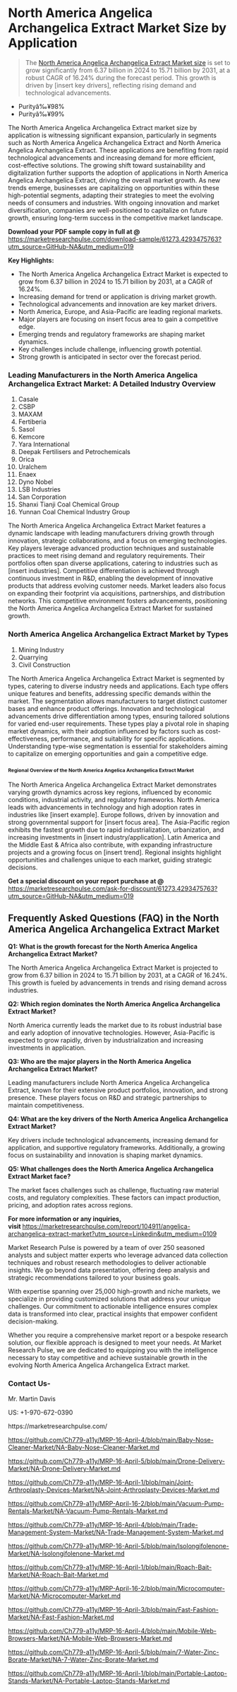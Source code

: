 <h1>North America Angelica Archangelica Extract Market&nbsp;Size by Application</h1><blockquote><p>The <a href="https://marketresearchpulse.com/download-sample/61273.4293475763?utm_source=GitHub-NA&amp;utm_medium=019">North America Angelica Archangelica Extract Market size</a> is set to grow significantly from 6.37 billion in 2024 to 15.71 billion by 2031, at a robust CAGR of 16.24% during the forecast period. This growth is driven by [insert key drivers], reflecting rising demand and technological advancements.</p></blockquote><ul><li>Purityâ‰¥98%<li> Purityâ‰¥99%</li></ul><p>The North America Angelica Archangelica Extract market size by application is witnessing significant expansion, particularly in segments such as North America Angelica Archangelica Extract and North America Angelica Archangelica Extract. These applications are benefiting from rapid technological advancements and increasing demand for more efficient, cost-effective solutions. The growing shift toward sustainability and digitalization further supports the adoption of applications in North America Angelica Archangelica Extract, driving the overall market growth. As new trends emerge, businesses are capitalizing on opportunities within these high-potential segments, adapting their strategies to meet the evolving needs of consumers and industries. With ongoing innovation and market diversification, companies are well-positioned to capitalize on future growth, ensuring long-term success in the competitive market landscape.</p><p><strong>Download your PDF sample copy in full at @ </strong><a href="https://marketresearchpulse.com/download-sample/61273.4293475763?utm_source=GitHub-NA&amp;utm_medium=019">https://marketresearchpulse.com/download-sample/61273.4293475763?utm_source=GitHub-NA&amp;utm_medium=019</a></p><p><strong>Key Highlights: </strong></p><ul><li>The North America Angelica Archangelica Extract Market is expected to grow from 6.37 billion in 2024 to 15.71 billion by 2031, at a CAGR of 16.24%.</li><li>Increasing demand for trend or application is driving market growth.</li><li>Technological advancements and innovation are key market drivers.</li><li>North America, Europe, and Asia-Pacific are leading regional markets.</li><li>Major players are focusing on insert focus area to gain a competitive edge.</li><li>Emerging trends and regulatory frameworks are shaping market dynamics.</li><li>Key challenges include challenge, influencing growth potential.</li><li>Strong growth is anticipated in sector over the forecast period.</li></ul><h3>Leading Manufacturers in the North America Angelica Archangelica Extract Market: A Detailed Industry Overview</h3><ol><li>Casale</li><li>CSBP</li><li>MAXAM</li><li>Fertiberia</li><li>Sasol</li><li>Kemcore</li><li>Yara International</li><li>Deepak Fertilisers and Petrochemicals</li><li>Orica</li><li>Uralchem</li><li>Enaex</li><li>Dyno Nobel</li><li>LSB Industries</li><li>San Corporation</li><li>Shanxi Tianji Coal Chemical Group</li><li>Yunnan Coal Chemical Industry Group</li></ol><div class="flex max-w-full flex-col flex-grow"><div class="min-h-8 text-message flex w-full flex-col items-end gap-2 whitespace-normal break-words [.text-message+&amp;]:mt-5" dir="auto" data-message-author-role="assistant" data-message-id="fd8432e4-4910-450d-b182-61b7bfb0a01f" data-message-model-slug="gpt-4o"><div class="flex w-full flex-col gap-1 empty:hidden first:pt-[3px]"><div class="markdown prose w-full break-words dark:prose-invert light"><p>The North America Angelica Archangelica Extract Market features a dynamic landscape with leading manufacturers driving growth through innovation, strategic collaborations, and a focus on emerging technologies. Key players leverage advanced production techniques and sustainable practices to meet rising demand and regulatory requirements. Their portfolios often span diverse applications, catering to industries such as [insert industries]. Competitive differentiation is achieved through continuous investment in R&amp;D, enabling the development of innovative products that address evolving customer needs. Market leaders also focus on expanding their footprint via acquisitions, partnerships, and distribution networks. This competitive environment fosters advancements, positioning the North America Angelica Archangelica Extract Market for sustained growth.</p></div></div></div></div><h3>North America Angelica Archangelica Extract Market by Types</h3><ol><li>Mining Industry<li> Quarrying<li> Civil Construction</li></ol><div class="flex max-w-full flex-col flex-grow"><div class="min-h-8 text-message flex w-full flex-col items-end gap-2 whitespace-normal break-words [.text-message+&amp;]:mt-5" dir="auto" data-message-author-role="assistant" data-message-id="084470be-0bb7-4664-bddf-5156b4f41249" data-message-model-slug="gpt-4o-mini"><div class="flex w-full flex-col gap-1 empty:hidden first:pt-[3px]"><div class="markdown prose w-full break-words dark:prose-invert light"><p>The North America Angelica Archangelica Extract Market is segmented by types, catering to diverse industry needs and applications. Each type offers unique features and benefits, addressing specific demands within the market. The segmentation allows manufacturers to target distinct customer bases and enhance product offerings. Innovation and technological advancements drive differentiation among types, ensuring tailored solutions for varied end-user requirements. These types play a pivotal role in shaping market dynamics, with their adoption influenced by factors such as cost-effectiveness, performance, and suitability for specific applications. Understanding type-wise segmentation is essential for stakeholders aiming to capitalize on emerging opportunities and gain a competitive edge.</p></div></div></div></div><h3><span style="font-size: 11px;">Regional Overview of the North America Angelica Archangelica Extract Market</span></h3><div class="flex max-w-full flex-col flex-grow"><div class="min-h-8 text-message flex w-full flex-col items-end gap-2 whitespace-normal break-words [.text-message+&amp;]:mt-5" dir="auto" data-message-author-role="assistant" data-message-id="e9038762-ce64-4e30-91c9-9bd413514231" data-message-model-slug="gpt-4o-mini"><div class="flex w-full flex-col gap-1 empty:hidden first:pt-[3px]"><div class="markdown prose w-full break-words dark:prose-invert light"><p>The North America Angelica Archangelica Extract Market demonstrates varying growth dynamics across key regions, influenced by economic conditions, industrial activity, and regulatory frameworks. North America leads with advancements in technology and high adoption rates in industries like [insert example]. Europe follows, driven by innovation and strong governmental support for [insert focus area]. The Asia-Pacific region exhibits the fastest growth due to rapid industrialization, urbanization, and increasing investments in [insert industry/application]. Latin America and the Middle East &amp; Africa also contribute, with expanding infrastructure projects and a growing focus on [insert trend]. Regional insights highlight opportunities and challenges unique to each market, guiding strategic decisions.</p></div></div></div></div><p><strong>Get a special discount on your report purchase at @ </strong><a href="https://marketresearchpulse.com/ask-for-discount/61273.4293475763?utm_source=GitHub-NA&amp;utm_medium=019">https://marketresearchpulse.com/ask-for-discount/61273.4293475763?utm_source=GitHub-NA&amp;utm_medium=019</a></p><h2>Frequently Asked Questions (FAQ) in the North America Angelica Archangelica Extract Market</h2><p><strong>Q1: What is the growth forecast for the North America Angelica Archangelica Extract Market?</strong></p><p>The North America Angelica Archangelica Extract Market is projected to grow from 6.37 billion in 2024 to 15.71 billion by 2031, at a CAGR of 16.24%. This growth is fueled by advancements in trends and rising demand across industries.</p><p><strong>Q2: Which region dominates the North America Angelica Archangelica Extract Market?</strong></p><p>North America currently leads the market due to its robust industrial base and early adoption of innovative technologies. However, Asia-Pacific is expected to grow rapidly, driven by industrialization and increasing investments in application.</p><p><strong>Q3: Who are the major players in the North America Angelica Archangelica Extract Market?</strong></p><p>Leading manufacturers include North America Angelica Archangelica Extract, known for their extensive product portfolios, innovation, and strong presence. These players focus on R&amp;D and strategic partnerships to maintain competitiveness.</p><p><strong>Q4: What are the key drivers of the North America Angelica Archangelica Extract Market?</strong></p><p>Key drivers include technological advancements, increasing demand for application, and supportive regulatory frameworks. Additionally, a growing focus on sustainability and innovation is shaping market dynamics.</p><p><strong>Q5: What challenges does the North America Angelica Archangelica Extract Market face?</strong></p><p>The market faces challenges such as challenge, fluctuating raw material costs, and regulatory complexities. These factors can impact production, pricing, and adoption rates across regions.</p><p><strong>For more information or any inquiries, visit&nbsp;</strong><a href="https://marketresearchpulse.com/report/104911/angelica-archangelica-extract-market?utm_source=Linkedin&utm_medium=0109">https://marketresearchpulse.com/report/104911/angelica-archangelica-extract-market?utm_source=Linkedin&utm_medium=0109</a></p><p>Market Research Pulse is powered by a team of over 250 seasoned analysts and subject matter experts who leverage advanced data collection techniques and robust research methodologies to deliver actionable insights. We go beyond data presentation, offering deep analysis and strategic recommendations tailored to your business goals.</p><p>With expertise spanning over 25,000 high-growth and niche markets, we specialize in providing customized solutions that address your unique challenges. Our commitment to actionable intelligence ensures complex data is transformed into clear, practical insights that empower confident decision-making.</p><p>Whether you require a comprehensive market report or a bespoke research solution, our flexible approach is designed to meet your needs. At Market Research Pulse, we are dedicated to equipping you with the intelligence necessary to stay competitive and achieve sustainable growth in the evolving North America Angelica Archangelica Extract market.</p><h3><strong>Contact Us-</strong></h3><p>Mr. Martin Davis</p><p>US: +1-970-672-0390</p><p>https://marketresearchpulse.com/</p><p><a href="https://github.com/Ch779-a11y/MRP-16-April-4/blob/main/Baby-Nose-Cleaner-Market/NA-Baby-Nose-Cleaner-Market.md">https://github.com/Ch779-a11y/MRP-16-April-4/blob/main/Baby-Nose-Cleaner-Market/NA-Baby-Nose-Cleaner-Market.md</a></p><p><a href="https://github.com/Ch779-a11y/MRP-16-April-5/blob/main/Drone-Delivery-Market/NA-Drone-Delivery-Market.md">https://github.com/Ch779-a11y/MRP-16-April-5/blob/main/Drone-Delivery-Market/NA-Drone-Delivery-Market.md</a></p><p><a href="https://github.com/Ch779-a11y/MRP-16-April-1/blob/main/Joint-Arthroplasty-Devices-Market/NA-Joint-Arthroplasty-Devices-Market.md">https://github.com/Ch779-a11y/MRP-16-April-1/blob/main/Joint-Arthroplasty-Devices-Market/NA-Joint-Arthroplasty-Devices-Market.md</a></p><p><a href="https://github.com/Ch779-a11y/MRP-April-16-2/blob/main/Vacuum-Pump-Rentals-Market/NA-Vacuum-Pump-Rentals-Market.md">https://github.com/Ch779-a11y/MRP-April-16-2/blob/main/Vacuum-Pump-Rentals-Market/NA-Vacuum-Pump-Rentals-Market.md</a></p><p><a href="https://github.com/Ch779-a11y/MRP-16-April-4/blob/main/Trade-Management-System-Market/NA-Trade-Management-System-Market.md">https://github.com/Ch779-a11y/MRP-16-April-4/blob/main/Trade-Management-System-Market/NA-Trade-Management-System-Market.md</a></p><p><a href="https://github.com/Ch779-a11y/MRP-16-April-5/blob/main/Isolongifolenone-Market/NA-Isolongifolenone-Market.md">https://github.com/Ch779-a11y/MRP-16-April-5/blob/main/Isolongifolenone-Market/NA-Isolongifolenone-Market.md</a></p><p><a href="https://github.com/Ch779-a11y/MRP-16-April-1/blob/main/Roach-Bait-Market/NA-Roach-Bait-Market.md">https://github.com/Ch779-a11y/MRP-16-April-1/blob/main/Roach-Bait-Market/NA-Roach-Bait-Market.md</a></p><p><a href="https://github.com/Ch779-a11y/MRP-April-16-2/blob/main/Microcomputer-Market/NA-Microcomputer-Market.md">https://github.com/Ch779-a11y/MRP-April-16-2/blob/main/Microcomputer-Market/NA-Microcomputer-Market.md</a></p><p><a href="https://github.com/Ch779-a11y/MRP-16-April-3/blob/main/Fast-Fashion-Market/NA-Fast-Fashion-Market.md">https://github.com/Ch779-a11y/MRP-16-April-3/blob/main/Fast-Fashion-Market/NA-Fast-Fashion-Market.md</a></p><p><a href="https://github.com/Ch779-a11y/MRP-16-April-4/blob/main/Mobile-Web-Browsers-Market/NA-Mobile-Web-Browsers-Market.md">https://github.com/Ch779-a11y/MRP-16-April-4/blob/main/Mobile-Web-Browsers-Market/NA-Mobile-Web-Browsers-Market.md</a></p><p><a href="https://github.com/Ch779-a11y/MRP-16-April-5/blob/main/7-Water-Zinc-Borate-Market/NA-7-Water-Zinc-Borate-Market.md">https://github.com/Ch779-a11y/MRP-16-April-5/blob/main/7-Water-Zinc-Borate-Market/NA-7-Water-Zinc-Borate-Market.md</a></p><p><a href="https://github.com/Ch779-a11y/MRP-16-April-1/blob/main/Portable-Laptop-Stands-Market/NA-Portable-Laptop-Stands-Market.md">https://github.com/Ch779-a11y/MRP-16-April-1/blob/main/Portable-Laptop-Stands-Market/NA-Portable-Laptop-Stands-Market.md</a></p>
